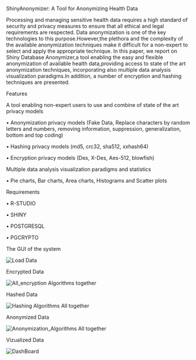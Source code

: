 ShinyAnonymizer: A Tool for Anonymizing Health Data

Processing and managing sensitive health data requires a high standard of security and privacy measures to ensure that all ethical and legal requirements are respected. Data anonymization is one of the key technologies to this purpose.However,the plethora and the complexity of the available anonymization techniques make it difficult for a non-expert to select and apply the appropriate technique. In this paper, we report on Shiny Database Anonymizer,a tool enabling the easy and flexible anonymization of available health data,providing access to state of the art anonymization techniques, incorporating also multiple data analysis visualization paradigms.In addition, a number of encryption and hashing techniques are presented.   


Features

A tool enabling non-expert users to use and combine of state of the art privacy models

 •	Anonymization privacy models (Fake Data, Replace characters by random letters and numbers, removing information, suppression, generalization, bottom and top coding)
 
 •	Hashing privacy models (md5, crc32, sha512, xxhash64)
 
 •	Encryption privacy models (Des, X-Des, Aes-512, blowfish)
 
 
Multiple data analysis visualization paradigms and statistics
  
 • 	Pie charts, Bar charts, Area charts, Histograms and Scatter plots 
 
 
Requirements

•	R-STUDIO

•	SHINY

•	POSTGRESQL

•	PGCRYPTO

The GUI of the system


![Load Data](https://user-images.githubusercontent.com/47419196/65087774-9e571980-d9bf-11e9-9473-ba93d5991cd4.jpg)

Encrypted Data

![All_encryption Algorithms together](https://user-images.githubusercontent.com/47419196/65088223-30135680-d9c1-11e9-938e-d09f9a64fb27.jpg)

Hashed Data

![Hashing Algorithms All together](https://user-images.githubusercontent.com/47419196/65088372-c9426d00-d9c1-11e9-8081-41823373503a.jpg)

Anonymized Data

![Anonymization_Algorithms All together](https://user-images.githubusercontent.com/47419196/65088516-68fffb00-d9c2-11e9-8a33-97eae0436af6.jpg)

Vizualized Data

![DashBoard](https://user-images.githubusercontent.com/47419196/65088707-fba09a00-d9c2-11e9-9287-821b8ae5291a.jpg)








